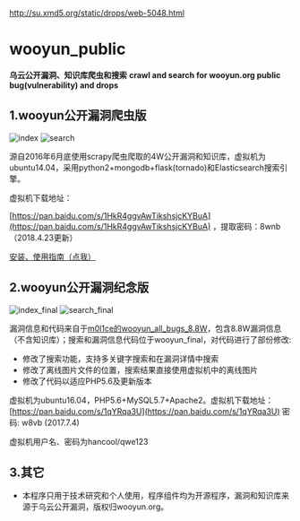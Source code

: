 
http://su.xmd5.org/static/drops/web-5048.html
# wooyun_public
**乌云公开漏洞、知识库爬虫和搜索**
**crawl and search for wooyun.org public bug(vulnerability) and drops**


1.wooyun公开漏洞爬虫版
--------
![index](index.png)
![search](search.png)

源自2016年6月底使用scrapy爬虫爬取的4W公开漏洞和知识库，虚拟机为ubuntu14.04，采用python2+mongodb+flask(tornado)和Elasticsearch搜索引擎。

虚拟机下载地址：

[https://pan.baidu.com/s/1HkR4ggvAwTikshsjcKYBuA](https://pan.baidu.com/s/1HkR4ggvAwTikshsjcKYBuA) ，提取密码：8wnb（2018.4.23更新）

[安装、使用指南（点我）](README_PUBLIC.md)

2.wooyun公开漏洞纪念版
--------
![index_final](index_final.png)
![search_final](search_final.png)

漏洞信息和代码来自于[m0l1ce的wooyun_all_bugs_8.8W](https://github.com/m0l1ce/wooyunallbugs)，包含8.8W漏洞信息（不含知识库）；搜索和漏洞信息代码位于wooyun_final，对代码进行了部份修改:

+ 修改了搜索功能，支持多关键字搜索和在漏洞详情中搜索
+ 修改了离线图片文件的位置，搜索结果直接使用虚拟机中的离线图片
+ 修改了代码以适应PHP5.6及更新版本

虚拟机为ubuntu16.04，PHP5.6+MySQL5.7+Apache2。虚拟机下载地址：
[https://pan.baidu.com/s/1qYRqa3U](https://pan.baidu.com/s/1qYRqa3U) 密码: w8vb (2017.7.4)

虚拟机用户名、密码为hancool/qwe123

3.其它
--------

+ 本程序只用于技术研究和个人使用，程序组件均为开源程序，漏洞和知识库来源于乌云公开漏洞，版权归wooyun.org。

